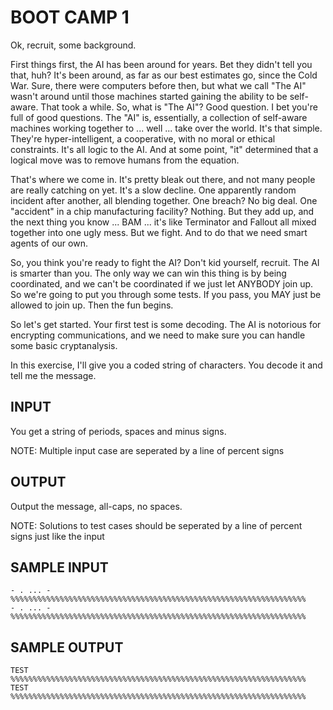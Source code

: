 <!-- RATING: EASY -->
<!-- NAME:  BOOT CAMP 1 -->
<!-- GENERATOR: generate.pl -->
# BOOT CAMP 1

Ok, recruit, some background. 

First things first, the AI has been around for years. Bet they didn't tell you that, huh? It's been around, as far as our best estimates go, since the Cold War. Sure, there were computers before then, but what we call "The AI" wasn't around until those machines started gaining the ability to be self-aware. That took a while. So, what is "The AI"? Good question. I bet you're full of good questions. The "AI" is, essentially, a collection of self-aware machines working together to ... well ... take over the world. It's that simple. They're hyper-intelligent, a cooperative, with no moral or ethical constraints. It's all logic to the AI. And at some point, "it" determined that a logical move was to remove humans from the equation.

That's where we come in. It's pretty bleak out there, and not many people are really catching on yet. It's a slow decline. One apparently random incident after another, all blending together. One breach? No big deal. One "accident" in a chip manufacturing facility? Nothing. But they add up, and the next thing you know ... BAM ... it's like Terminator and Fallout all mixed together into one ugly mess. But we fight. And to do that we need smart agents of our own. 

So, you think you're ready to fight the AI? Don't kid yourself, recruit. The AI is smarter than you. The only way we can win this thing is by being coordinated, and we can't be coordinated if we just let ANYBODY join up. So we're going to put you through some tests. If you pass, you MAY just be allowed to join up. Then the fun begins.

So let's get started. Your first test is some decoding. The AI is notorious for encrypting communications, and we need to make sure you can handle some basic cryptanalysis. 

In this exercise, I'll give you a coded string of characters. You decode it and tell me the message.

## INPUT
You get a string of periods, spaces and minus signs.
 
NOTE: Multiple input case are seperated by a line of percent signs

## OUTPUT
Output the message, all-caps, no spaces.

NOTE: Solutions to test cases should be seperated by a line of percent signs just like the input

## SAMPLE INPUT
	- . ... - 
	%%%%%%%%%%%%%%%%%%%%%%%%%%%%%%%%%%%%%%%%%%%%%%%%%%%%%%%%%%%%%%%%%%
	- . ... - 
	%%%%%%%%%%%%%%%%%%%%%%%%%%%%%%%%%%%%%%%%%%%%%%%%%%%%%%%%%%%%%%%%%%

## SAMPLE OUTPUT
	TEST
	%%%%%%%%%%%%%%%%%%%%%%%%%%%%%%%%%%%%%%%%%%%%%%%%%%%%%%%%%%%%%%%%%%
	TEST
	%%%%%%%%%%%%%%%%%%%%%%%%%%%%%%%%%%%%%%%%%%%%%%%%%%%%%%%%%%%%%%%%%%

